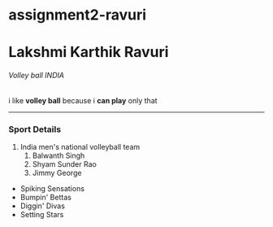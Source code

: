 # assignment2-ravuri
# Lakshmi Karthik Ravuri 
###### Volley ball INDIA

i like **volley ball** because i **can play** only that

---

### Sport Details
1. India men's national volleyball team
   1. Balwanth Singh
   2. Shyam Sunder Rao
   3. Jimmy George
* Spiking Sensations
* Bumpin' Bettas
* Diggin' Divas
* Setting Stars 

